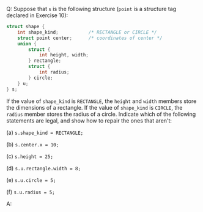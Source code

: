 Q: Suppose that `s` is the following structure (`point` is a structure tag
declared in Exercise 10):

```c
struct shape {
    int shape_kind;           /* RECTANGLE or CIRCLE */
    struct point center;      /* coordinates of center */
    union {
        struct {
            int height, width;
        } rectangle;
        struct {
            int radius;
        } circle;
    } u;
} s;
```

If the value of `shape_kind` is `RECTANGLE`, the `height` and `width` members
store the dimensions of a rectangle. If the value of `shape_kind` is `CIRCLE`,
the `radius` member stores the radius of a circle. Indicate which of the
following statements are legal, and show how to repair the ones that aren't:

(a) `s.shape_kind = RECTANGLE;`

(b) `s.center.x = 10;`

(c) `s.height = 25;`

(d) `s.u.rectangle.width = 8;`

(e) `s.u.circle = 5;`

(f) `s.u.radius = 5;`

A:
